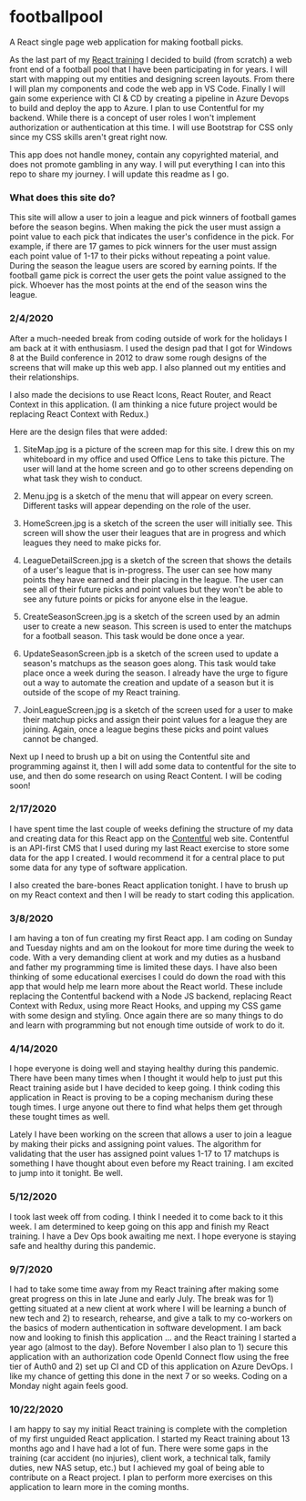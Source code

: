 # footballpool
A React single page web application for making football picks.

As the last part of my [React training](https://github.com/kuehnd96/LearnReact) I decided to build (from scratch) a web front end of a football pool that I have been participating in for years. I will start with mapping out my entities and designing screen layouts. From there I will plan my components and code the web app in VS Code. Finally I will gain some experience with CI & CD by creating a pipeline in Azure Devops to build and deploy the app to Azure. I plan to use Contentful for my backend. While there is a concept of user roles I won't implement authorization or authentication at this time. I will use Bootstrap for CSS only since my CSS skills aren't great right now.

This app does not handle money, contain any copyrighted material, and does not promote gambling in any way. I will put everything I can into this repo to share my journey. I will update this readme as I go.

### What does this site do?
This site will allow a user to join a league and pick winners of football games before the season begins. When making the pick the user must assign a point value to each pick that indicates the user's confidence in the pick. For example, if there are 17 games to pick winners for the user must assign each point value of 1-17 to their picks without repeating a point value. During the season the league users are scored by earning points. If the football game pick is correct the user gets the point value assigned to the pick. Whoever has the most points at the end of the season wins the league.

### 2/4/2020
After a much-needed break from coding outside of work for the holidays I am back at it with enthusiasm. I used the design pad that I got for Windows 8 at the Build conference in 2012 to draw some rough designs of the screens that will make up this web app. I also planned out my entities and their relationships.

I also made the decisions to use React Icons, React Router, and React Context in this application. (I am thinking a nice future project would be replacing React Context with Redux.)

Here are the design files that were added:

1. SiteMap.jpg is a picture of the screen map for this site. I drew this on my whiteboard in my office and used Office Lens to take this picture. The user will land at the home screen and go to other screens depending on what task they wish to conduct.

1. Menu.jpg is a sketch of the menu that will appear on every screen. Different tasks will appear depending on the role of the user.

1. HomeScreen.jpg is a sketch of the screen the user will initially see. This screen will show the user their leagues that are in progress and which leagues they need to make picks for.

1. LeagueDetailScreen.jpg is a sketch of the screen that shows the details of a user's league that is in-progress. The user can see how many points they have earned and their placing in the league. The user can see all of their future picks and point values but they won't be able to see any future points or picks for anyone else in the league.

1. CreateSeasonScreen.jpg is a sketch of the screen used by an admin user to create a new season. This screen is used to enter the matchups for a football season. This task would be done once a year.

1. UpdateSeasonScreen.jpb is a sketch of the screen used to update a season's matchups as the season goes along. This task would take place once a week during the season. I already have the urge to figure out a way to automate the creation and update of a season but it is outside of the scope of my React training.

1. JoinLeagueScreen.jpg is a sketch of the screen used for a user to make their matchup picks and assign their point values for a league they are joining. Again, once a league begins these picks and point values cannot be changed.

Next up I need to brush up a bit on using the Contentful site and programming against it, then I will add some data to contentful for the site to use, and then do some research on using React Content. I will be coding soon!

### 2/17/2020
I have spent time the last couple of weeks defining the structure of my data and creating data for this React app on the [Contentful](https://www.contentful.com/) web site. Contentful is an API-first CMS that I used during my last React exercise to store some data for the app I created. I would recommend it for a central place to put some data for any type of software application.

I also created the bare-bones React application tonight. I have to brush up on my React context and then I will be ready to start coding this application.

### 3/8/2020

I am having a ton of fun creating my first React app. I am coding on Sunday and Tuesday nights and am on the lookout for more time during the week to code. With a very demanding client at work and my duties as a husband and father my programming time is limited these days. I have also been thinking of some educational exercises I could do down the road with this app that would help me learn more about the React world. These include replacing the Contentful backend with a Node JS backend, replacing React Context with Redux, using more React Hooks, and upping my CSS game with some design and styling. Once again there are so many things to do and learn with programming but not enough time outside of work to do it.

### 4/14/2020

I hope everyone is doing well and staying healthy during this pandemic. There have been many times when I thought it would help to just put this React training aside but I have decided to keep going. I think coding this application in React is proving to be a coping mechanism during these tough times. I urge anyone out there to find what helps them get through these tought times as well.

Lately I have been working on the screen that allows a user to join a league by making their picks and assigning point values. The algorithm for validating that the user has assigned point values 1-17 to 17 matchups is something I have thought about even before my React training. I am excited to jump into it tonight. Be well.

### 5/12/2020

I took last week off from coding. I think I needed it to come back to it this week. I am determined to keep going on this app and finish my React training. I have a Dev Ops book awaiting me next. I hope everyone is staying safe and healthy during this pandemic.

### 9/7/2020

I had to take some time away from my React training after making some great progress on this in late June and early July. The break was for 1) getting situated at a new client at work where I will be learning a bunch of new tech and 2) to research, rehearse, and give a talk to my co-workers on the basics of modern authentication in software development. I am back now and looking to finish this application ... and the React training I started a year ago (almost to the day). Before November I also plan to 1) secure this application with an authorization code OpenId Connect flow using the free tier of Auth0 and 2) set up CI and CD of this application on Azure DevOps. I like my chance of getting this done in the next 7 or so weeks. Coding on a Monday night again feels good.

### 10/22/2020

I am happy to say my initial React training is complete with the completion of my first unguided React application. I started my React training about 13 months ago and I have had a lot of fun. There were some gaps in the training (car accident (no injuries), client work, a technical talk, family duties, new NAS setup, etc.) but I achieved my goal of being able to contribute on a React project. I plan to perform more exercises on this application to learn more in the coming months.
